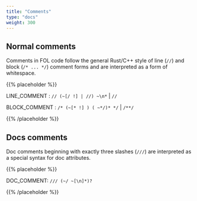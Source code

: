 ```yaml
---
title: "Comments"
type: "docs"
weight: 300
---
```


## Normal comments

Comments in FOL code follow the general Rust/C++ style of line (`//`) and block (`/* ... */`) comment forms and are interpreted as a form of whitespace.

{{% placeholder %}}

LINE_COMMENT :
`// (~[/ !] | //) ~\n*` | `//`

BLOCK_COMMENT :
`/* (~[* !] ) ( ~*/)* */` | `/**/`

{{% /placeholder %}}


## Docs comments

Doc comments beginning with exactly three slashes (`///`) are interpreted as a special syntax for doc attributes. 

{{% placeholder %}}

DOC_COMMENT:
`/// (~/ ~[\n]*)?`

{{% /placeholder %}}
